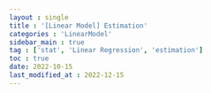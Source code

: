 ```yaml
---
layout : single
title : '[Linear Model] Estimation'
categories : 'LinearModel'
sidebar_main : true
tag : ['stat', 'Linear Regression', 'estimation']
toc : true
date: 2022-10-15
last_modified_at : 2022-12-15
---
```


